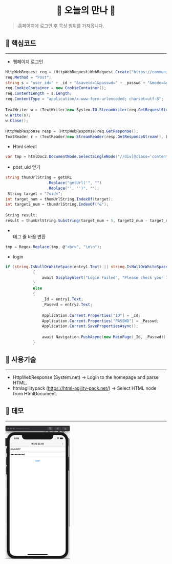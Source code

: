 <h1 align="center">📖 오늘의 만나 📖 </h1>

> 홈페이지에 로그인 후 묵상 범위를 가져옵니다. </br>

## 📌 핵심코드
---
* 웹페이지 로그인
``` csharp
HttpWebRequest req = (HttpWebRequest)WebRequest.Create("https://community.jbch.org/confirm.php");
req.Method = "Post";
string s = "user_id=" + _id + "&saveid=1&passwd=" + _passwd + "&mode=&go=yes&url=http://community.jbch.org/&LoginButton=LoginButton";
req.CookieContainer = new CookieContainer();
req.ContentLength = s.Length;
req.ContentType = "application/x-www-form-urlencoded; charset=utf-8";

TextWriter w = (TextWriter)new System.IO.StreamWriter(req.GetRequestStream());
w.Write(s);
w.Close();

HttpWebResponse resp = (HttpWebResponse)req.GetResponse();
TextReader r = (TextReader)new StreamReader(resp.GetResponseStream(), Encoding.GetEncoding("UTF-8"));
```

* Html select
``` csharp
var tmp = htmlDoc2.DocumentNode.SelectSingleNode("//div[@class='contentbox fr-view']/p").InnerHtml;
```


* post_uid 얻기
``` csharp
string thumUrlString = getURL
                  .Replace("getUrl('", "")
                  .Replace("', '')", "");
 String target = "?uid=";
int target_num = thumUrlString.IndexOf(target);
int target2_num = thumUrlString.IndexOf("&");

String result;
result = thumUrlString.Substring(target_num + 5, target2_num - target_num - 5);
```

* <br>태그 줄 바꿈 변환
``` csharp
tmp = Regex.Replace(tmp, @"<br>", "\n\n");
```

* login
``` csharp
if (string.IsNullOrWhiteSpace(entry1.Text) || string.IsNullOrWhiteSpace(entry2.Text))
            {
                await DisplayAlert("Login Failed", "Please check your ID and Password.", "OK");
            }
            else
            {
                _Id = entry1.Text;
                _Passwd = entry2.Text;

                Application.Current.Properties["ID"] = _Id;
                Application.Current.Properties["PASSWD"] = _Passwd;
                Application.Current.SavePropertiesAsync();

                await Navigation.PushAsync(new MainPage(_Id, _Passwd));
            }
```
## 📌 사용기술
---
* HttpWebResponse (System.net) -> Login to the homepage and parse HTML.
* htmlagilitypack (https://html-agility-pack.net/) -> Select HTML node from HtmlDocument.

## 📌 데모
---
<p>
<img src="https://github.com/Jinyeob/Today-Manna-Hybrid/blob/master/video.gif" width="40%"/>
</p>

